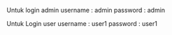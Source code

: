 Untuk login admin
username : admin
password : admin

Untuk Login user
username : user1
password : user1
